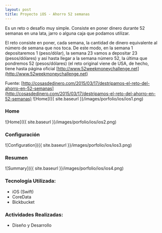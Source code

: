 ```yaml
---
layout: post
title: Proyecto iOS - Ahorro 52 semanas
---
```

Es un reto o desaf&iacute;o muy simple. Consiste en poner dinero durante 52 semanas en una lata, jarro o alguna caja que podamos utilizar.

El reto consiste en poner, cada semana, la cantidad de dinero equivalente al n&uacute;mero de semana que nos toca. De este modo, en la semana 1 depositaremos 1 (peso/d&oacute;lar), la semana 23 vamos a depositar 23 (pesos/d&oacute;lares) y as&iacute; hasta llegar a la semana n&uacute;mero 52, la &uacute;ltima que pondremos 52 (pesos/d&oacute;lares) (el reto original viene de USA, de hecho, tiene hasta p&aacute;gina oficial [http://www.52weekmoneychallenge.net](http://www.52weekmoneychallenge.net)

Fuente: [http://cosasdedinero.com/2015/03/17/destripamos-el-reto-del-ahorro-en-52-semanas](http://cosasdedinero.com/2015/03/17/destripamos-el-reto-del-ahorro-en-52-semanas)
![Home]({{ site.baseurl }}/images/porfolio/ios/ios1.png)

### Home
![Home]({{ site.baseurl }}/images/porfolio/ios/ios2.png)

### Configuraci&oacute;n
![Configuration]({{ site.baseurl }}/images/porfolio/ios/ios3.png)

### Resumen
![Summary]({{ site.baseurl }}/images/porfolio/ios/ios4.png)


### Tecnolog&iacute;a Utilizada:
 - iOS (Swift)
 - CoreData
 - Bickbucket

### Actividades Realizadas:
 - Diseño y Desarrollo